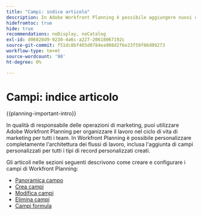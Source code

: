 ```yaml
---
title: "Campi: indice articolo"
description: In Adobe Workfront Planning è possibile aggiungere nuovi campi che riflettono il ciclo di vita dell'organizzazione. I campi sono attributi dei tipi di record.
hidefromtoc: true
hide: true
recommendations: noDisplay, noCatalog
exl-id: d06028d9-9230-4a6c-a227-20618067192c
source-git-commit: f51dc8bf403d0784ea908d2f6e23f59f86d09273
workflow-type: tm+mt
source-wordcount: '98'
ht-degree: 0%

---
```


# Campi: indice articolo

<!--
title: Fields: article index
description: You can add new fields in Adobe Workfront Planning that reflect your organization's lifecycle. Fields are attributes of record types. 
hidefromtoc: yes
author: Alina
feature: Work Management (***************WE NEED A NEW ONE HERE***********)
role: User, Admin
hide: yes
-->

<!--update the metadata with real information when making this available in TOC and in the left nav-->

{{planning-important-intro}}

In qualità di responsabile delle operazioni di marketing, puoi utilizzare Adobe Workfront Planning per organizzare il lavoro nel ciclo di vita di marketing per tutti i team. In Workfront Planning è possibile personalizzare completamente l&#39;architettura dei flussi di lavoro, inclusa l&#39;aggiunta di campi personalizzati per tutti i tipi di record personalizzati creati.

Gli articoli nelle sezioni seguenti descrivono come creare e configurare i campi di Workfront Planning:

* [Panoramica campo](/help/quicksilver/planning/fields/fields-overview.md)
* [Crea campi](/help/quicksilver/planning/fields/create-fields.md)
* [Modifica campi](/help/quicksilver/planning/fields/edit-fields.md)
* [Elimina campi](/help/quicksilver/planning/fields/delete-fields.md)
* [Campi formula](/help/quicksilver/planning/fields/formula-fields.md)
